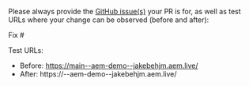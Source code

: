 Please always provide the [GitHub issue(s)](../issues) your PR is for, as well as test URLs where your change can be observed (before and after):

Fix #<gh-issue-id>

Test URLs:
- Before: https://main--aem-demo--jakebehjm.aem.live/
- After: https://<branch>--aem-demo--jakebehjm.aem.live/
